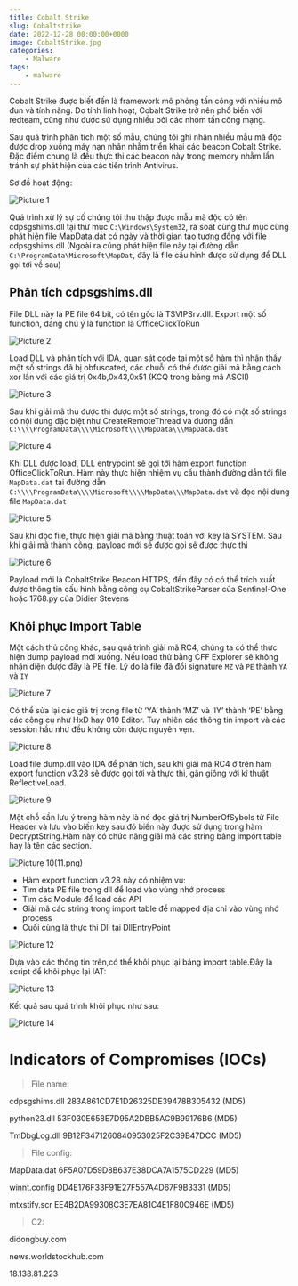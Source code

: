 ```yaml
---
title: Cobalt Strike
slug: Cobaltstrike
date: 2022-12-28 00:00:00+0000
image: CobaltStrike.jpg
categories:
    - Malware
tags:
    - malware
---
```


Cobalt Strike được biết đến là framework mô phỏng tấn công với nhiều mô đun và tính năng. Do tính linh hoạt, Cobalt Strike trở nên phổ biến với redteam, cũng như được sử dụng nhiều bởi các nhóm tấn công mạng.

Sau quá trình phân tích một số mẫu, chúng tôi ghi nhận nhiều mẫu mã độc được drop xuống máy nạn nhân nhằm triển khai các beacon Cobalt Strike. Đặc điểm chung là đều thực thi các beacon này trong memory nhằm lẩn tránh sự phát hiện của các tiến trình Antivirus.

Sơ đồ hoạt động:

![Picture 1](1.png)

Quá trình xử lý sự cố chúng tôi thu thập được mẫu mã độc có tên cdpsgshims.dll tại thư mục `C:\Windows\System32`, rà soát cùng thư mục cũng phát hiện file MapData.dat có ngày và thời gian tạo tương đồng với file cdpsgshims.dll (Ngoài ra cũng phát hiện file này tại đường dẫn `C:\ProgramData\Microsoft\MapDat`, đây là file cấu hình được sử dụng để DLL gọi tới về sau)

## Phân tích cdpsgshims.dll

File DLL này là PE file 64 bit, có tên gốc là TSVIPSrv.dll. Export một số function, đáng chú ý là function là OfficeClickToRun

![Picture 2](2.png)

Load DLL và phân tích với IDA, quan sát code tại một số hàm thì nhận thấy một số strings đã bị obfuscated, các chuỗi có thể được giải mã bằng cách xor lần với các giá trị 0x4b,0x43,0x51 (KCQ trong bảng mã ASCII)

![Picture 3](3.png)

Sau khi giải mã thu được thì được một số strings, trong đó có một số strings có nội dung đặc biệt như CreateRemoteThread và đường dẫn `C:\\\\ProgramData\\\\Microsoft\\\\MapData\\\MapData.dat`

![Picture 4](4.png)

Khi DLL được load, DLL entrypoint sẽ gọi tới hàm export function OfficeClickToRun. Hàm này thực hiện nhiệm vụ cấu thành đường dẫn tới file `MapData.dat` tại đường dẫn `C:\\\\ProgramData\\\\Microsoft\\\\MapData\\\MapData.dat` và đọc nội dung file `MapData.dat`

![Picture 5](5.png)

Sau khi đọc file, thực hiện giải mã bằng thuật toán với key là SYSTEM. Sau khi giải mã thành công, payload mới sẽ được gọi sẽ được thực thi

![Picture 6](6.png)

Payload mới là CobaltStrike Beacon HTTPS, đến đây có có thể trích xuất được thông tin cấu hình bằng công cụ CobaltStrikeParser của Sentinel-One hoặc 1768.py của Didier Stevens

## Khôi phục Import Table

Một cách thủ công khác, sau quá trình giải mã RC4, chúng ta có thể thực hiện dump payload mới xuống. Nếu load thử bằng CFF Explorer sẽ không nhận diện được đây là PE file. Lý do là file đã đổi signature `MZ` và `PE` thành `YA` và `IY`

![Picture 7](7.png)

Có thể sửa lại các giá trị trong file từ ‘YA’ thành ‘MZ’ và ‘IY’ thành ‘PE’ bằng các công cụ như HxD hay 010 Editor. Tuy nhiên các thông tin import và các session hầu như đều không còn được nguyên vẹn.

![Picture 8](8.png)

Load file dump.dll vào IDA để phân tích, sau khi giải mã RC4 ở trên hàm export function v3.28 sẽ được gọi tới và thực thi, gần giống với kĩ thuật ReflectiveLoad.

![Picture 9](9.png)

Một chỗ cần lưu ý trong hàm này là nó đọc giá trị NumberOfSybols từ File Header và lưu vào biến key sau đó biến này được sử dụng trong hàm DecryptString.Hàm này có chức năng giải mã các string bảng import table hay là tên các section.

![Picture 10](10.png)(11.png)

* Hàm export function v3.28 này có nhiệm vụ:
* Tìm data PE file trong dll để load vào vùng nhớ process
* Tìm các Module để load các API
* Giải mã các string trong import table để mapped địa chỉ vào vùng nhớ process
* Cuối cùng là thực thi Dll tại DllEntryPoint

![Picture 12](12.png)

Dựa vào các thông tin trên,có thể khôi phục lại bảng import table.Đây là script để khôi phục lại IAT:

![Picture 13](13.png)

Kết quả sau quá trình khôi phục như sau:

![Picture 14](14.png)

# Indicators of Compromises (IOCs)

> File name:

cdpsgshims.dll    283A861CD7E1D26325DE39478B305432 (MD5)

python23.dll        53F030E658E7D95A2DBB5AC9B99176B6 (MD5)

TmDbgLog.dll      9B12F3471260840953025F2C39B47DCC (MD5)

> File config:

MapData.dat       6F5A07D59D8B637E38DCA7A1575CD229 (MD5)

winnt.config         DD4E176F33F91E27F557A4D67F9B3331 (MD5)

mtxstify.scr           EE4B2DA99308C3E7EA81C4E1F80C946E (MD5)

> C2:

didongbuy.com

news.worldstockhub.com

18.138.81.223